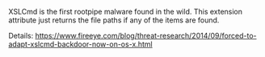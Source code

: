 XSLCmd is the first rootpipe malware found in the wild. This extension attribute just returns the file paths if any of the items are found.

Details:
https://www.fireeye.com/blog/threat-research/2014/09/forced-to-adapt-xslcmd-backdoor-now-on-os-x.html
